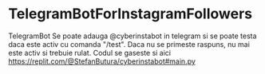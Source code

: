# TelegramBotForInstagramFollowers
TelegramBot 
Se poate adauga @cyberinstabot in telegram si se poate testa daca este activ cu comanda "/test". Daca nu se primeste raspuns, nu mai este activ si trebuie rulat.
Codul se gaseste si aici https://replit.com/@StefanButura/cyberinstabot#main.py
